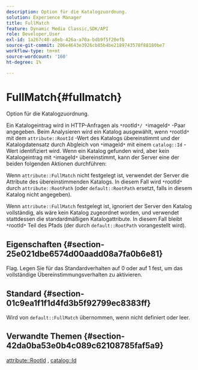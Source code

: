 ```yaml
---
description: Option für die Katalogzuordnung.
solution: Experience Manager
title: FullMatch
feature: Dynamic Media Classic,SDK/API
role: Developer,User
exl-id: 1a267c48-a8eb-426a-a70a-bdb9f5f20efb
source-git-commit: 206e4643e3926cb85b4be2189743578f88180be7
workflow-type: tm+mt
source-wordcount: '160'
ht-degree: 1%

---
```


# FullMatch{#fullmatch}

Option für die Katalogzuordnung.

Ein Katalogeintrag wird in HTTP-Anfragen als `*`rootId`*/ *`imageId`*` -Paar angegeben. Beim Analysieren wird ein Katalog ausgewählt, wenn `*`rootId`*` mit dem `attribute::RootId` -Wert des Katalogs übereinstimmt und der Katalogdatensatz durch Abgleich von `*`imageId`*` mit einem `catalog::Id` -Wert identifiziert wird. Wenn ein Katalog gefunden wird, aber kein Katalogeintrag mit `*`imageId`*` übereinstimmt, kann der Server eine der beiden folgenden Aktionen durchführen:

Wenn `attribute::FullMatch` nicht festgelegt ist, verwendet der Server die Attribute des übereinstimmenden Katalogs. In diesem Fall wird `*`rootId`*` durch `attribute::RootPath` (oder `default::RootPath` ersetzt, falls in diesem Katalog nicht angegeben).

Wenn `attribute::FullMatch` festgelegt ist, ignoriert der Server den Katalog vollständig, als wäre kein Katalog zugeordnet worden, und verwendet stattdessen die standardmäßigen Katalogattribute. In diesem Fall bleibt `*`rootId`*` Teil des Pfads (der durch `default::RootPath` vorangestellt wird).

## Eigenschaften {#section-25e021dbe6574d00aadd08a7fa0b6e81}

Flag. Legen Sie für das Standardverhalten auf 0 oder auf 1 fest, um das vollständige Übereinstimmungsverhalten zu aktivieren.

## Standard {#section-01c9ea1f1f1d4fd3b5f92799ec8383ff}

Wird von `default::FullMatch` übernommen, wenn nicht definiert oder leer.

## Verwandte Themen {#section-42da0ba53e0b4c089c62108785faf5a9}

[attribute::RootId](../../../../../is-api/image-catalog/image-serving-api-ref/c-image-catalog-reference/c-attributes-reference/r-rootid.md#reference-13653312925e4a08b90f99961d53f546) , [catalog::Id](/help/aem-is-ir-api/is-api/image-catalog/image-serving-api-ref/c-image-catalog-reference/c-image-svg-data-reference/c-image-data-reference/r-id-cat.md)
